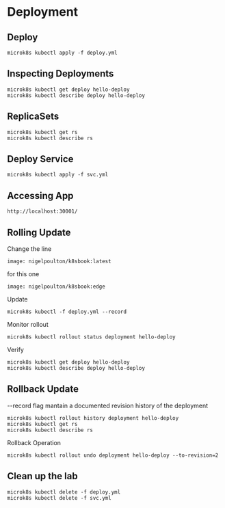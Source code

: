 # Deployment

## Deploy

    microk8s kubectl apply -f deploy.yml

 ## Inspecting Deployments

    microk8s kubectl get deploy hello-deploy   
    microk8s kubectl describe deploy hello-deploy 

## ReplicaSets

    microk8s kubectl get rs
    microk8s kubectl describe rs

## Deploy Service

    microk8s kubectl apply -f svc.yml

## Accessing App

    http://localhost:30001/

## Rolling Update

Change the line

    image: nigelpoulton/k8sbook:latest

for this one

    image: nigelpoulton/k8sbook:edge

Update

    microk8s kubectl -f deploy.yml --record

Monitor rollout

    microk8s kubectl rollout status deployment hello-deploy

Verify

    microk8s kubectl get deploy hello-deploy
    microk8s kubectl describe deploy hello-deploy

## Rollback Update

--record flag mantain a documented revision history of the deployment

    microk8s kubectl rollout history deployment hello-deploy
    microk8s kubectl get rs
    microk8s kubectl describe rs

Rollback Operation

    microk8s kubectl rollout undo deployment hello-deploy --to-revision=2

## Clean up the lab

    microk8s kubectl delete -f deploy.yml
    microk8s kubectl delete -f svc.yml